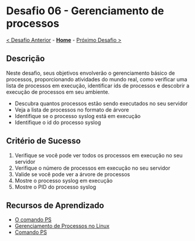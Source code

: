 # Desafio 06 - Gerenciamento de processos

[< Desafio Anterior](./Challenge-05.md) - **[Home](../README.md)** - [Próximo Desafio >](./Challenge-07.md)

## Descrição

Neste desafio, seus objetivos envolverão o gerenciamento básico de processos, proporcionando atividades do mundo real, como verificar uma lista de processos em execução, identificar ids de processos e descobrir a execução de processos em seu ambiente.

- Descubra quantos processos estão sendo executados no seu servidor
- Veja a lista de processos no formato de árvore
- Identifique se o processo syslog está em execução
- Identifique o id do processo syslog

## Critério de Sucesso

1. Verifique se você pode ver todos os processos em execução no seu servidor
2. Verifique o número de processos em execução no seu servidor
3. Valide se você pode ver a árvore de processos
4. Mostre o processo syslog em execução
5. Mostre o PID do processo syslog

## Recursos de Aprendizado

- [O comando PS](https://linuxjourney.com/lesson/monitor-processes-ps-command)
- [Gerenciamento de Processos no Linux](https://www.geeksforgeeks.org/process-management-in-linux/)
- [Comando PS](https://linuxhandbook.com/ps-command/)
